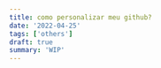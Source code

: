 ```yaml
---
title: como personalizar meu github?
date: '2022-04-25'
tags: ['others']
draft: true
summary: 'WIP'
---
```


<TOCInline toc={props.toc} asDisclosure toHeading={3} />